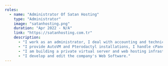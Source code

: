 ```yaml
---
roles:
  - name: "Administrator Of Satan Hosting"
    type: "Administrator"
    image: "satanhosting.png"
    duration: "Apr 2022 - N/A"
    link: "https://satanhosting.com.tr"
    description:
      - "I work as an administrator, I deal with accounting and technical support.."
      - "I provide AutoVM and Pterodactyl installations, I handle cPanel/Plesk."
      - "I am building a private virtual server and web hosting infrastructure for the company."
      - "I develop and edit the company's Web Software."
---
```

